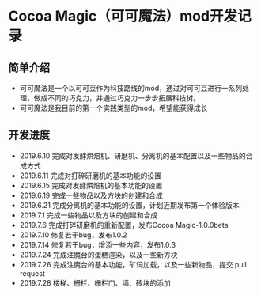 # Cocoa Magic（可可魔法）mod开发记录

## 简单介绍
- 可可魔法是一个以可可豆作为科技路线的mod，通过对可可豆进行一系列处理，做成不同的巧克力，并通过巧克力一步步拓展科技树。
- 可可魔法是我目前的第一个实践类型的mod，希望能获得成长

## 开发进度
- 2019.6.10 完成对发酵烘焙机、研磨机、分离机的基本配置以及一些物品的合成方式
- 2019.6.11 完成对打碎研磨机的基本功能的设置
- 2019.6.15 完成对发酵烘焙机的基本功能的设置
- 2019.6.19 完成一些物品以及方块的创建和合成
- 2019.6.21 完成分离机的基本功能的设置，计划近期发布第一个体验版本
- 2019.7.1  完成一些物品以及方块的创建和合成
- 2019.7.6  完成打碎研磨机的重新配置，发布Cocoa Magic-1.0.0beta
- 2019.7.10 修复若干bug，发布1.0.2
- 2019.7.14 修复若干bug，增添一些内容，发布1.0.3
- 2019.7.24 完成注魔台的蛋糕渲染，以及一些新方块
- 2019.7.26 完成注魔台的基本功能，矿词加载，以及一些新物品，提交 pull request
- 2019.7.28 楼梯、栅栏、栅栏门、墙、砖块的添加